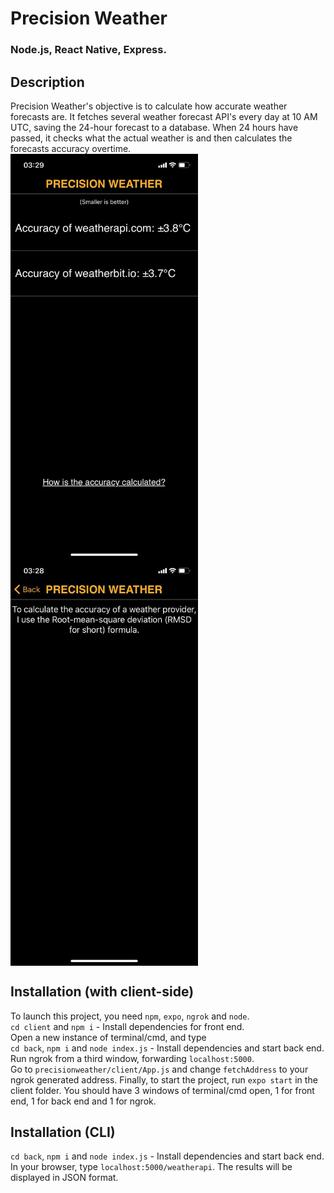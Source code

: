 # Precision Weather
### Node.js, React Native, Express.
## Description
Precision Weather's objective is to calculate how accurate weather forecasts are.
It fetches several weather forecast API's every day at 10 AM UTC, saving the 24-hour forecast to a database. When 24 hours have passed, it checks what the actual weather is and then calculates the forecasts accuracy overtime.<br/>
<img src="https://github.com/VincentPikand/precisionweather/blob/master/client/assets/ss_2.jpg?raw=true" width="300" align="center">
<img src="https://github.com/VincentPikand/precisionweather/blob/master/client/assets/ss_1.jpg?raw=true" width="300" align="center">
## Installation (with client-side)
To launch this project, you need ``npm``, ``expo``, ``ngrok`` and ``node``.<br/>
``cd client`` and ``npm i`` - Install dependencies for front end.<br/>
Open a new instance of terminal/cmd, and type<br/>
``cd back``, ``npm i`` and ``node index.js`` - Install dependencies and start back end.<br/>
Run ngrok from a third window, forwarding ``localhost:5000``. <br/>
Go to ``precisionweather/client/App.js`` and change ``fetchAddress`` to your ngrok generated address.
Finally, to start the project, run ``expo start`` in the client folder.
You should have 3 windows of terminal/cmd open, 1 for front end, 1 for back end and 1 for ngrok.<br/>
## Installation (CLI)
``cd back``, ``npm i`` and ``node index.js`` - Install dependencies and start back end.<br/>
In your browser, type ``localhost:5000/weatherapi``. The results will be displayed in JSON format.
